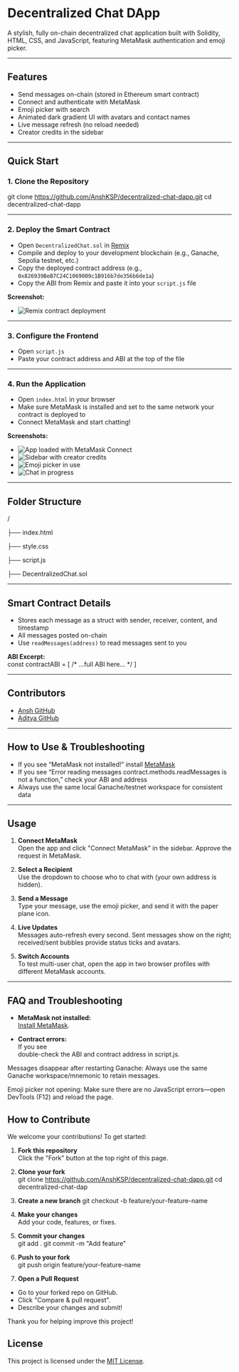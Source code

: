 # Decentralized Chat DApp

A stylish, fully on-chain decentralized chat application built with Solidity, HTML, CSS, and JavaScript, featuring MetaMask authentication and emoji picker.

---

## Features

- Send messages on-chain (stored in Ethereum smart contract)
- Connect and authenticate with MetaMask
- Emoji picker with search
- Animated dark gradient UI with avatars and contact names
- Live message refresh (no reload needed)
- Creator credits in the sidebar

---

## Quick Start

### 1. Clone the Repository

git clone https://github.com/AnshKSP/decentralized-chat-dapp.git
cd decentralized-chat-dapp

---

### 2. Deploy the Smart Contract

- Open `DecentralizedChat.sol` in [Remix](https://remix.ethereum.org)
- Compile and deploy to your development blockchain (e.g., Ganache, Sepolia testnet, etc.)
- Copy the deployed contract address (e.g., `0x826939BeB7C24C1069009c1B916b7de356b6de1a`)
- Copy the ABI from Remix and paste it into your `script.js` file

**Screenshot:**  
- ![Remix contract deployment](screenshots/remix-deploy.png)

---

### 3. Configure the Frontend

- Open `script.js`
- Paste your contract address and ABI at the top of the file

---

### 4. Run the Application

- Open `index.html` in your browser
- Make sure MetaMask is installed and set to the same network your contract is deployed to
- Connect MetaMask and start chatting!

**Screenshots:**  
- ![App loaded with MetaMask Connect](screenshots/metamask-connect.png)
- ![Sidebar with creator credits](screenshots/creators-sidebar.png)
- ![Emoji picker in use](screenshots/emoji-picker.png)
- ![Chat in progress](screenshots/live-chat.png)

---

## Folder Structure

/

├── index.html

├── style.css

├── script.js

├── DecentralizedChat.sol


---

## Smart Contract Details

- Stores each message as a struct with sender, receiver, content, and timestamp
- All messages posted on-chain
- Use `readMessages(address)` to read messages sent to you

**ABI Excerpt:**  
const contractABI = [ /* ...full ABI here... */ ]

---

## Contributors

- [Ansh GitHub](https://github.com/AnshKSP)
- [Aditya GitHub](https://github.com/Adii1104)

---

## How to Use & Troubleshooting

- If you see “MetaMask not installed!” install [MetaMask](https://metamask.io/)
- If you see “Error reading messages contract.methods.readMessages is not a function,” check your ABI and address
- Always use the same local Ganache/testnet workspace for consistent data

---
## Usage

1. **Connect MetaMask**  
   Open the app and click "Connect MetaMask" in the sidebar. Approve the request in MetaMask.

2. **Select a Recipient**  
   Use the dropdown to choose who to chat with (your own address is hidden).

3. **Send a Message**  
   Type your message, use the emoji picker, and send it with the paper plane icon.

4. **Live Updates**  
   Messages auto-refresh every second. Sent messages show on the right; received/sent bubbles provide status ticks and avatars.

5. **Switch Accounts**  
   To test multi-user chat, open the app in two browser profiles with different MetaMask accounts.

---

## FAQ and Troubleshooting

- **MetaMask not installed:**  
  [Install MetaMask](https://metamask.io/).

- **Contract errors:**  
  If you see  
double-check the ABI and contract address in script.js.

Messages disappear after restarting Ganache:
Always use the same Ganache workspace/mnemonic to retain messages.

Emoji picker not opening:
Make sure there are no JavaScript errors—open DevTools (F12) and reload the page.

## How to Contribute

We welcome your contributions! To get started:

1. **Fork this repository**  
   Click the "Fork" button at the top right of this page.

2. **Clone your fork**  
   git clone https://github.com/AnshKSP/decentralized-chat-dapp.git
   cd decentralized-chat-dap

3. **Create a new branch**
   git checkout -b feature/your-feature-name


4. **Make your changes**  
   Add your code, features, or fixes.

5. **Commit your changes**  
   git add .
   git commit -m "Add feature"

6. **Push to your fork**  
   git push origin feature/your-feature-name

7. **Open a Pull Request**  
- Go to your forked repo on GitHub.
- Click "Compare & pull request".
- Describe your changes and submit!

Thank you for helping improve this project!

## License
This project is licensed under the [MIT License](LICENSE).



